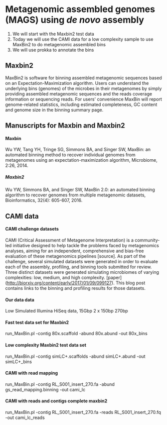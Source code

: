 # Metagenomic assembled genomes (MAGS) using *de novo* assembly

1. We will start with the Maxbin2 test data
2. Today we will use the CAMI data for a low complexity sample to use MaxBin2 to do metagenomic assembled bins
3. We will use prokka to annotate the bins

## Maxbin2
MaxBin2 is software for binning assembled metagenomic sequences based on an Expectation-Maximization algorithm. 
Users can understand the underlying bins (genomes) of the microbes in their metagenomes by simply providing assembled
metagenomic sequences and the reads coverage information or sequencing reads. For users' convenience MaxBin will report 
genome-related statistics, including estimated completeness, GC content and genome size in the binning summary page.

## Manuscripts for Maxbin and Maxbin2

#### Maxbin
Wu YW, Tang YH, Tringe SG, Simmons BA, and Singer SW, MaxBin: an automated binning method to recover individual 
genomes from metagenomes using an expectation-maximization algorithm, Microbiome, 2:26, 2014.

##### Maxbin2 
Wu YW, Simmons BA, and Singer SW, MaxBin 2.0: an automated binning algorithm to recover genomes 
from multiple metagenomic datasets, Bioinformatics, 32(4): 605-607, 2016.

## CAMI data

#### CAMI challenge datasets

CAMI (Critical Assessment of Metagenome Interpretation) is a community-led initiative designed to help tackle the 
problems faced by metagenomics analyses, aiming for an independent, comprehensive and bias-free evaluation of these 
metagenomics pipelines [source]. As part of the challenge, several simulated datasets were generated in order to evaluate 
each of the assembly, profiling, and binning tools submitted for review. Three distinct datasets were generated simulating 
microbiomes of varying complexities: low, medium, and high complexity.
[paper] (http://biorxiv.org/content/early/2017/01/09/099127). 
This blog post contains links to the binning and profiling results for those datasets.

#### Our data data
Low	Simulated Illumina HiSeq data, 15Gbp	2 x 150bp	270bp

#### Fast test data set for Maxbin2
run_MaxBin.pl -contig 80x.scaffold -abund 80x.abund -out 80x_bins

#### Low complexity Maxbin2 test data set
run_MaxBin.pl -contig simLC+.scaffolds -abund simLC+.abund -out simLC+_bins

#### CAMI with read mapping 
run_MaxBin.pl -contig RL_S001_insert_270.fa -abund gs_read_mapping.binning -out cami_lc

#### CAMI with reads and contigs complete maxbin2
run_MaxBin.pl -contig RL_S001_insert_270.fa -reads RL_S001_insert_270.fq -out cami_lc_reads
